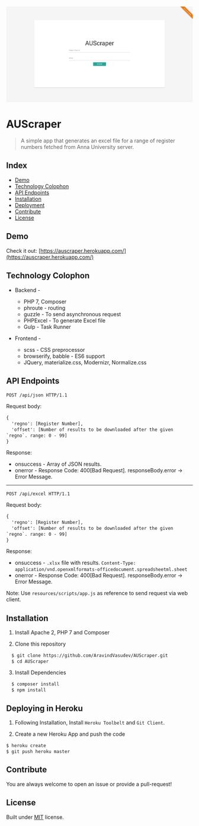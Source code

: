 ![](screenshot.png)

# AUScraper

> A simple app that generates an excel file for a range of register numbers
> fetched from Anna University server.

## Index
  * [Demo](#demo)
  * [Technology Colophon](#colophon)
  * [API Endpoints](#api)
  * [Installation](#installation)
  * [Deployment](#deploy)
  * [Contribute](#contribute)
  * [License](#license)

## Demo <a name="demo"></a>
Check it out: [https://auscraper.herokuapp.com/](https://auscraper.herokuapp.com/)

## Technology Colophon <a name="colophon"></a>
  * Backend -
    * PHP 7, Composer
    * phroute - routing
    * guzzle - To send asynchronous request
    * PHPExcel - To generate Excel file
    * Gulp - Task Runner

  * Frontend -
    * scss - CSS preprocessor
    * browserify, babble - ES6 support
    * JQuery, materialize.css, Modernizr, Normalize.css

## API Endpoints <a name="api"></a>

```
POST /api/json HTTP/1.1
```

Request body:

```
{
  'regno': [Register Number],
  'offset': [Number of results to be downloaded after the given `regno`. range: 0 - 99]
}
```

Response:
  * onsuccess - Array of JSON results.
  * onerror - Response Code: 400[Bad Request]. responseBody.error -> Error Message.

--------------------------------------------------------------------------------

```
POST /api/excel HTTP/1.1
```

Request body:

```
{
  'regno': [Register Number],
  'offset': [Number of results to be downloaded after the given `regno`. range: 0 - 99]
}
```

Response:
  * onsuccess - `.xlsx` file with results. `Content-Type: application/vnd.openxmlformats-officedocument.spreadsheetml.sheet`
  * onerror - Response Code: 400[Bad Request]. responseBody.error -> Error Message.

Note: Use `resources/scripts/app.js` as reference to send request via web client.

## Installation <a name="installation"></a>
  1. Install Apache 2, PHP 7 and Composer

  2. Clone this repository

  ```
    $ git clone https://github.com/AravindVasudev/AUScraper.git
    $ cd AUScraper
  ```

  3. Install Dependencies

  ```
    $ composer install
    $ npm install
  ```

## Deploying in Heroku <a name="deploy"></a>
  1. Following Installation, Install `Heroku Toolbelt` and `Git Client`.

  2. Create a new Heroku App and push the code

  ```
  $ heroku create
  $ git push heroku master
  ```

## Contribute <a name="contribute"></a>
  You are always welcome to open an issue or provide a pull-request!

## License <a name="license"></a>
  Built under [MIT](http://www.opensource.org/licenses/mit-license.php) license.
